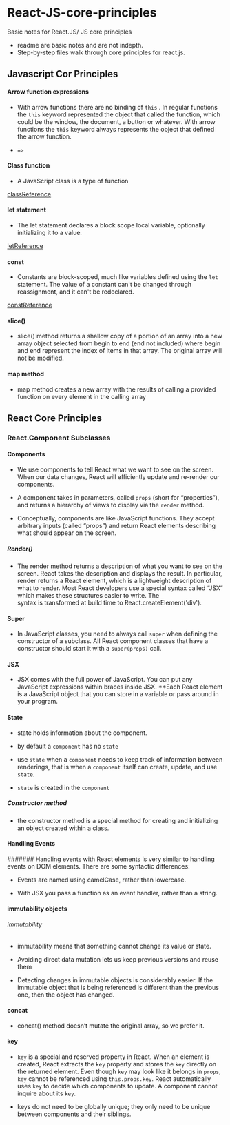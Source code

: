 # React-JS-core-principles
Basic notes for React.JS/ JS core principles
- readme are basic notes and are not indepth.
- Step-by-step files walk through core principles for react.js.
## Javascript  Cor Principles

#### Arrow function expressions

- With arrow functions there are no binding of `this` . In regular functions the `this` keyword represented the object that called the function, which could be the window, the document, a button or whatever. With arrow functions the `this` keyword always represents the object that defined the arrow function.

- `=>` 

#### Class function

- A JavaScript class is a type of function

[classReference](https://developer.mozilla.org/en-US/docs/Web/JavaScript/Reference/Classes)

#### let statement

- The let statement declares a block scope local variable, optionally initializing it to a value.

[letReference](https://developer.mozilla.org/en-US/docs/Web/JavaScript/Reference/Statements/let)

#### const

- Constants are block-scoped, much like variables defined using the `let` statement. The value of a constant can't be changed through reassignment, and it can't be redeclared.

[constReference](https://developer.mozilla.org/en-US/docs/Web/JavaScript/Reference/Statements/const)

#### slice()

- slice() method returns a shallow copy of a portion of an array into a new array object selected from begin to end (end not included) where begin and end represent the index of items in that array. The original array will not be modified.

#### map method

- map method creates a new array with the results of calling a provided function on every element in the calling array

## React Core Principles

### React.Component Subclasses

#### Components

- We use components to tell React what we want to see on the screen. When our data changes, React will efficiently update and re-render our components.

- A component takes in parameters, called `props` (short for “properties”), and returns a hierarchy of views to display via the `render` method.

- Conceptually, components are like JavaScript functions. They accept arbitrary inputs (called “props”) and return React elements describing what should appear on the screen.

##### Render()

- The render method returns a description of what you want to see on the screen. React takes the description and displays the result. In particular, render returns a React element, which is a lightweight description of what to render. Most React developers use a special syntax called “JSX” which makes these structures easier to write. The <div /> syntax is transformed at build time to React.createElement('div').

#### Super

- In JavaScript classes, you need to always call `super` when defining the constructor of a subclass. All React component classes that have a constructor should start it with a `super(props)` call.

#### JSX

- JSX comes with the full power of JavaScript. You can put any JavaScript expressions within braces inside JSX. **Each React element is a JavaScript object that you can store in a variable or pass around in your program.

#### State

- state holds information about the component.

-  by default a `component` has no `state` 

- use `state` when a `component` needs to keep track of information between renderings, that is when a `component` itself can create, update, and use `state`.

- `state` is created in the `component`

##### Constructor method

- the constructor method is a special method for creating and initializing an object created within a class.

#### Handling Events

####### Handling events with React elements is very similar to handling events on DOM elements. There are some syntactic differences:

- Events are named using camelCase, rather than lowercase.

- With JSX you pass a function as an event handler, rather than a string. 

####  immutability objects

###### immutability

- immutability means that something cannot change its value or state.

- Avoiding direct data mutation lets us keep previous versions and reuse them

- Detecting changes in immutable objects is considerably easier. If the immutable object that is being referenced is different than the previous one, then the object has changed.

#### concat

- concat() method doesn’t mutate the original array, so we prefer it.

#### key

- `key` is a special and reserved property in React. When an element is created, React extracts the `key` property and stores the `key` directly on the returned element. Even though `key` may look like it belongs in `props`, `key` cannot be referenced using `this.props.key`. React automatically uses `key` to decide which components to update. A component cannot inquire about its `key`.

- keys do not need to be globally unique; they only need to be unique between components and their siblings.







